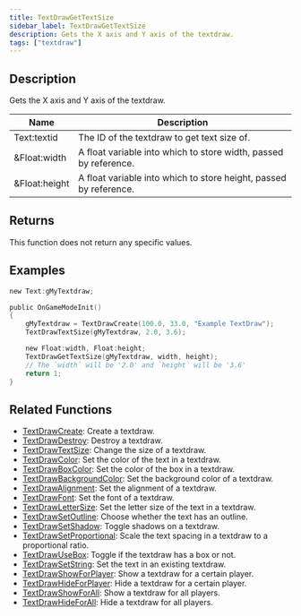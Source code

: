 ```yaml
---
title: TextDrawGetTextSize
sidebar_label: TextDrawGetTextSize
description: Gets the X axis and Y axis of the textdraw.
tags: ["textdraw"]
---
```


<VersionWarn version='omp v1.1.0.2612' />

## Description

Gets the X axis and Y axis of the textdraw.

| Name          | Description                                                       |
| ------------- | ----------------------------------------------------------------- |
| Text:textid   | The ID of the textdraw to get text size of.                       |
| &Float:width  | A float variable into which to store width, passed by reference.  |
| &Float:height | A float variable into which to store height, passed by reference. |

## Returns

This function does not return any specific values.

## Examples

```c
new Text:gMyTextdraw;

public OnGameModeInit()
{
    gMyTextdraw = TextDrawCreate(100.0, 33.0, "Example TextDraw");
    TextDrawTextSize(gMyTextdraw, 2.0, 3.6);

    new Float:width, Float:height;
    TextDrawGetTextSize(gMyTextdraw, width, height);
    // The `width` will be '2.0' and `height` will be '3.6'
    return 1;
}
```

## Related Functions

- [TextDrawCreate](TextDrawCreate): Create a textdraw.
- [TextDrawDestroy](TextDrawDestroy): Destroy a textdraw.
- [TextDrawTextSize](TextDrawTextSize): Change the size of a textdraw.
- [TextDrawColor](TextDrawColor): Set the color of the text in a textdraw.
- [TextDrawBoxColor](TextDrawBoxColor): Set the color of the box in a textdraw.
- [TextDrawBackgroundColor](TextDrawBackgroundColor): Set the background color of a textdraw.
- [TextDrawAlignment](TextDrawAlignment): Set the alignment of a textdraw.
- [TextDrawFont](TextDrawFont): Set the font of a textdraw.
- [TextDrawLetterSize](TextDrawLetterSize): Set the letter size of the text in a textdraw.
- [TextDrawSetOutline](TextDrawSetOutline): Choose whether the text has an outline.
- [TextDrawSetShadow](TextDrawSetShadow): Toggle shadows on a textdraw.
- [TextDrawSetProportional](TextDrawSetProportional): Scale the text spacing in a textdraw to a proportional ratio.
- [TextDrawUseBox](TextDrawUseBox): Toggle if the textdraw has a box or not.
- [TextDrawSetString](TextDrawSetString): Set the text in an existing textdraw.
- [TextDrawShowForPlayer](TextDrawShowForPlayer): Show a textdraw for a certain player.
- [TextDrawHideForPlayer](TextDrawHideForPlayer): Hide a textdraw for a certain player.
- [TextDrawShowForAll](TextDrawShowForAll): Show a textdraw for all players.
- [TextDrawHideForAll](TextDrawHideForAll): Hide a textdraw for all players.
